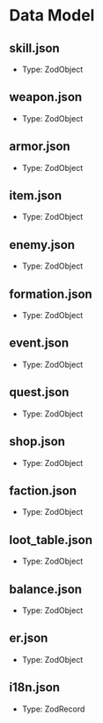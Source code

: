 # Data Model

## skill.json

- Type: ZodObject

## weapon.json

- Type: ZodObject

## armor.json

- Type: ZodObject

## item.json

- Type: ZodObject

## enemy.json

- Type: ZodObject

## formation.json

- Type: ZodObject

## event.json

- Type: ZodObject

## quest.json

- Type: ZodObject

## shop.json

- Type: ZodObject

## faction.json

- Type: ZodObject

## loot_table.json

- Type: ZodObject

## balance.json

- Type: ZodObject

## er.json

- Type: ZodObject

## i18n.json

- Type: ZodRecord

